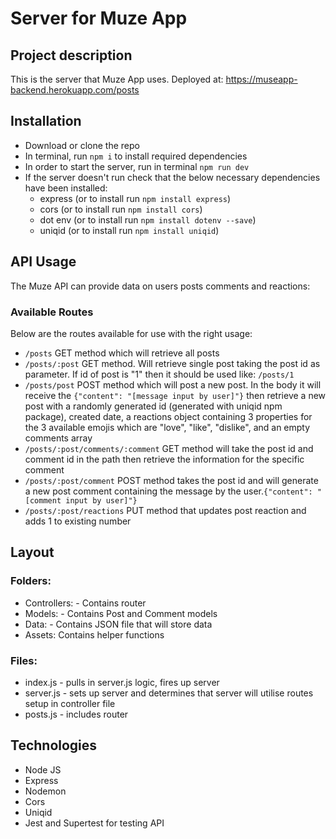 # Server for Muze App

## Project description

This is the server that Muze App uses. Deployed at: https://museapp-backend.herokuapp.com/posts

## Installation

- Download or clone the repo
- In terminal, run `npm i` to install required dependencies
- In order to start the server, run in terminal `npm run dev`
- If the server doesn't run check that the below necessary dependencies have been installed:
  - express (or to install run `npm install express`)
  - cors (or to install run `npm install cors`)
  - dot env (or to install run `npm install dotenv --save`)
  - uniqid (or to install run `npm install uniqid`)

## API Usage

The Muze API can provide data on users posts comments and reactions:

### Available Routes

Below are the routes available for use with the right usage:

- `/posts` GET method which will retrieve all posts
- `/posts/:post` GET method. Will retrieve single post taking the post id as parameter. If id of post is "1" then it should be used like: `/posts/1`
- `/posts/post` POST method which will post a new post. In the body it will receive the `{"content": "[message input by user]"}` then retrieve a new post with a randomly generated id (generated with uniqid npm package), created date, a reactions object containing 3 properties for the 3 available emojis which are "love", "like", "dislike", and an empty comments array
- `/posts/:post/comments/:comment` GET method will take the post id and comment id in the path then retrieve the information for the specific comment
- `/posts/:post/comment` POST method takes the post id and will generate a new post comment containing the message by the user.`{"content": "[comment input by user]"}`
- `/posts/:post/reactions` PUT method that updates post reaction and adds 1 to existing number

## Layout

### Folders:

- Controllers: - Contains router
- Models: - Contains Post and Comment models
- Data: - Contains JSON file that will store data
- Assets: Contains helper functions

### Files:

- index.js - pulls in server.js logic, fires up server
- server.js - sets up server and determines that server will utilise routes setup in controller file
- posts.js - includes router

## Technologies

- Node JS
- Express
- Nodemon
- Cors
- Uniqid
- Jest and Supertest for testing API
